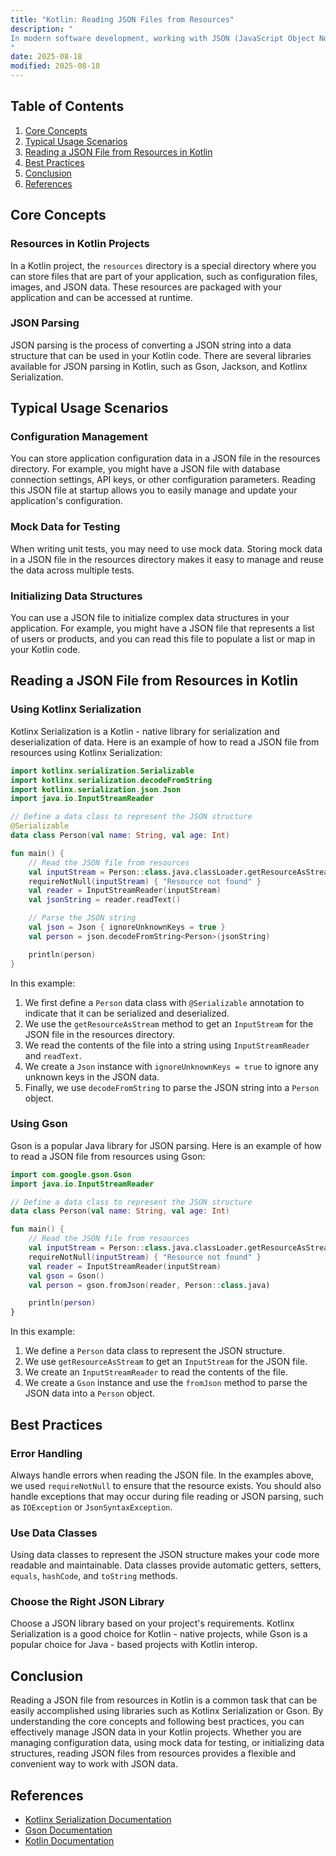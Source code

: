 ```yaml
---
title: "Kotlin: Reading JSON Files from Resources"
description: "
In modern software development, working with JSON (JavaScript Object Notation) data is a common task. JSON is a lightweight data - interchange format that is easy for humans to read and write and easy for machines to parse and generate. Kotlin, a modern programming language that runs on the Java Virtual Machine (JVM), offers powerful features to handle JSON data. One common requirement is to read a JSON file stored in the project's resources directory. This blog post will guide you through the process of reading a JSON file from resources in Kotlin, covering core concepts, typical usage scenarios, and best practices.
"
date: 2025-08-18
modified: 2025-08-18
---
```


## Table of Contents
1. [Core Concepts](#core-concepts)
2. [Typical Usage Scenarios](#typical-usage-scenarios)
3. [Reading a JSON File from Resources in Kotlin](#reading-a-json-file-from-resources-in-kotlin)
4. [Best Practices](#best-practices)
5. [Conclusion](#conclusion)
6. [References](#references)

## Core Concepts
### Resources in Kotlin Projects
In a Kotlin project, the `resources` directory is a special directory where you can store files that are part of your application, such as configuration files, images, and JSON data. These resources are packaged with your application and can be accessed at runtime.

### JSON Parsing
JSON parsing is the process of converting a JSON string into a data structure that can be used in your Kotlin code. There are several libraries available for JSON parsing in Kotlin, such as Gson, Jackson, and Kotlinx Serialization.

## Typical Usage Scenarios
### Configuration Management
You can store application configuration data in a JSON file in the resources directory. For example, you might have a JSON file with database connection settings, API keys, or other configuration parameters. Reading this JSON file at startup allows you to easily manage and update your application's configuration.

### Mock Data for Testing
When writing unit tests, you may need to use mock data. Storing mock data in a JSON file in the resources directory makes it easy to manage and reuse the data across multiple tests.

### Initializing Data Structures
You can use a JSON file to initialize complex data structures in your application. For example, you might have a JSON file that represents a list of users or products, and you can read this file to populate a list or map in your Kotlin code.

## Reading a JSON File from Resources in Kotlin

### Using Kotlinx Serialization
Kotlinx Serialization is a Kotlin - native library for serialization and deserialization of data. Here is an example of how to read a JSON file from resources using Kotlinx Serialization:

```kotlin
import kotlinx.serialization.Serializable
import kotlinx.serialization.decodeFromString
import kotlinx.serialization.json.Json
import java.io.InputStreamReader

// Define a data class to represent the JSON structure
@Serializable
data class Person(val name: String, val age: Int)

fun main() {
    // Read the JSON file from resources
    val inputStream = Person::class.java.classLoader.getResourceAsStream("data.json")
    requireNotNull(inputStream) { "Resource not found" }
    val reader = InputStreamReader(inputStream)
    val jsonString = reader.readText()

    // Parse the JSON string
    val json = Json { ignoreUnknownKeys = true }
    val person = json.decodeFromString<Person>(jsonString)

    println(person)
}
```

In this example:
1. We first define a `Person` data class with `@Serializable` annotation to indicate that it can be serialized and deserialized.
2. We use the `getResourceAsStream` method to get an `InputStream` for the JSON file in the resources directory.
3. We read the contents of the file into a string using `InputStreamReader` and `readText`.
4. We create a `Json` instance with `ignoreUnknownKeys = true` to ignore any unknown keys in the JSON data.
5. Finally, we use `decodeFromString` to parse the JSON string into a `Person` object.

### Using Gson
Gson is a popular Java library for JSON parsing. Here is an example of how to read a JSON file from resources using Gson:

```kotlin
import com.google.gson.Gson
import java.io.InputStreamReader

// Define a data class to represent the JSON structure
data class Person(val name: String, val age: Int)

fun main() {
    // Read the JSON file from resources
    val inputStream = Person::class.java.classLoader.getResourceAsStream("data.json")
    requireNotNull(inputStream) { "Resource not found" }
    val reader = InputStreamReader(inputStream)
    val gson = Gson()
    val person = gson.fromJson(reader, Person::class.java)

    println(person)
}
```

In this example:
1. We define a `Person` data class to represent the JSON structure.
2. We use `getResourceAsStream` to get an `InputStream` for the JSON file.
3. We create an `InputStreamReader` to read the contents of the file.
4. We create a `Gson` instance and use the `fromJson` method to parse the JSON data into a `Person` object.

## Best Practices
### Error Handling
Always handle errors when reading the JSON file. In the examples above, we used `requireNotNull` to ensure that the resource exists. You should also handle exceptions that may occur during file reading or JSON parsing, such as `IOException` or `JsonSyntaxException`.

### Use Data Classes
Using data classes to represent the JSON structure makes your code more readable and maintainable. Data classes provide automatic getters, setters, `equals`, `hashCode`, and `toString` methods.

### Choose the Right JSON Library
Choose a JSON library based on your project's requirements. Kotlinx Serialization is a good choice for Kotlin - native projects, while Gson is a popular choice for Java - based projects with Kotlin interop.

## Conclusion
Reading a JSON file from resources in Kotlin is a common task that can be easily accomplished using libraries such as Kotlinx Serialization or Gson. By understanding the core concepts and following best practices, you can effectively manage JSON data in your Kotlin projects. Whether you are managing configuration data, using mock data for testing, or initializing data structures, reading JSON files from resources provides a flexible and convenient way to work with JSON data.

## References
- [Kotlinx Serialization Documentation](https://github.com/Kotlin/kotlinx.serialization)
- [Gson Documentation](https://github.com/google/gson)
- [Kotlin Documentation](https://kotlinlang.org/docs/home.html)